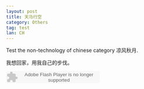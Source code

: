 ```yaml
---
layout: post
title: 天马行空
category: Others
tag: test
lan: CH
---
```


Test the non-technology of chinese category 凉风秋月.
<!--preview-->

我想回家，用我自己的步伐。

<embed src="http://www.xiami.com/widget/0_3638860/singlePlayer.swf" type="application/x-shockwave-flash" width="257" height="33" wmode="transparent"></embed>
